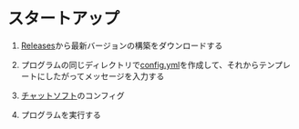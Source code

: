 # スタートアップ
1. [Releases](https://github.com/nyancatda/ShionBot/releases)から最新バージョンの構築をダウンロードする

2. プログラムの同じディレクトリで[config.yml](configyml-template)を作成して、それからテンプレートにしたがってメッセージを入力する

3. [チャットソフト](/SNS-Configuration/)のコンフィグ

4. プログラムを実行する